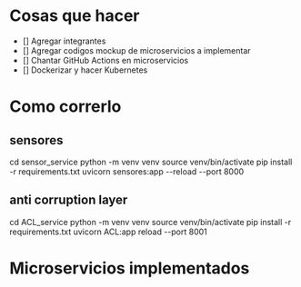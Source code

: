 # Cosas que hacer
- [] Agregar integrantes
- [] Agregar codigos mockup de microservicios a implementar
- [] Chantar GitHub Actions en microservicios
- [] Dockerizar y hacer Kubernetes
# Como correrlo
## sensores
cd sensor_service
python -m venv venv
source venv/bin/activate
pip install -r requirements.txt
uvicorn sensores:app --reload --port 8000

## anti corruption layer
cd ACL_service
python -m venv venv
source venv/bin/activate
pip install -r requirements.txt
uvicorn ACL:app reload --port 8001

# Microservicios implementados
